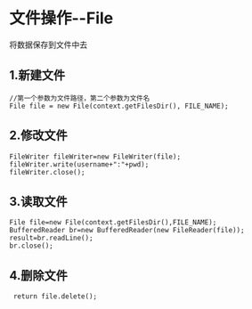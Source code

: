 #   文件操作--File
将数据保存到文件中去
##  1.新建文件
    //第一个参数为文件路径，第二个参数为文件名
    File file = new File(context.getFilesDir(), FILE_NAME);
    

##  2.修改文件

    FileWriter fileWriter=new FileWriter(file);
    fileWriter.write(username+":"+pwd);
    fileWriter.close();
          
##  3.读取文件

    File file=new File(context.getFilesDir(),FILE_NAME);
    BufferedReader br=new BufferedReader(new FileReader(file));
    result=br.readLine();
    br.close();  
        
##  4.删除文件

     return file.delete();
